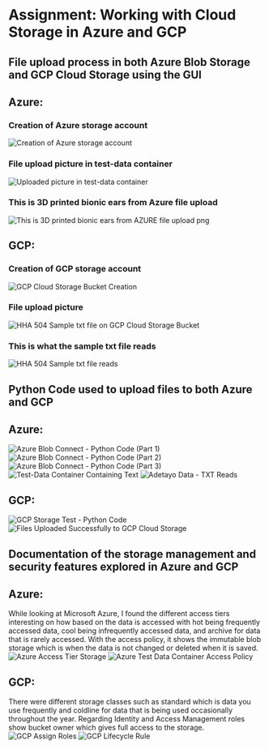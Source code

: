 # Assignment: Working with Cloud Storage in Azure and GCP
## File upload process in both Azure Blob Storage and GCP Cloud Storage using the GUI

## Azure:
### Creation of Azure storage account
![Creation of Azure storage account](https://github.com/user-attachments/assets/4ddc9b75-c3a2-4765-8c57-9d39f0818a7c)
### File upload picture in test-data container
![Uploaded picture in test-data container](https://github.com/user-attachments/assets/bf88ba22-5deb-40fa-9526-1625167eddf0)
### This is 3D printed bionic ears from Azure file upload
![This is 3D printed bionic ears  from AZURE file upload png](https://github.com/user-attachments/assets/cb897d95-5e74-4400-a84a-23ddb6c87110)
## GCP:
### Creation of GCP storage account
![GCP Cloud Storage Bucket Creation](https://github.com/user-attachments/assets/d2a9b105-fd35-4521-b2f4-9e609816c24c)
### File upload picture
![HHA 504 Sample txt file on GCP Cloud Storage Bucket](https://github.com/user-attachments/assets/fa15bc99-45d7-4b41-b865-ec41b90208b8)
### This is what the sample txt file reads
![HHA 504 Sample txt file reads](https://github.com/user-attachments/assets/5ff2cdee-f2ce-43bd-bd4d-eeecdcfe29fa)
## Python Code used to upload files to both Azure and GCP
## Azure:
![Azure Blob Connect - Python Code (Part 1)](https://github.com/user-attachments/assets/5b3097c8-7354-4d4b-951e-49567e7c534e)
![Azure Blob Connect - Python Code (Part 2)](https://github.com/user-attachments/assets/18b12cf7-cfb6-45bf-bf54-fef94da2e549)
![Azure Blob Connect - Python Code (Part 3)](https://github.com/user-attachments/assets/c34c7a14-0a4c-4e90-b491-0013d3c90b88)
![Test-Data Container Containing Text](https://github.com/user-attachments/assets/bf6f5143-91fb-4b93-b0a7-ec78e50e9120)
![Adetayo Data - TXT Reads](https://github.com/user-attachments/assets/5218bf51-4128-4b8f-ae38-6ab74cc5ea5a)
## GCP:
![GCP Storage Test - Python Code](https://github.com/user-attachments/assets/f0484969-4bfc-4b80-84bc-7532c0f1395f)
![Files Uploaded Successfully to GCP Cloud Storage](https://github.com/user-attachments/assets/9982303d-c5cd-4cda-ba90-651a0791ad11)
## Documentation of the storage management and security features explored in Azure and GCP
## Azure:
While looking at Microsoft Azure, I found the different access tiers interesting on how based on the data is accessed with hot being frequently accessed data, cool being infrequently accessed data, and archive for data that is rarely accessed. With the access policy, it shows the immutable blob storage which is when the data is not changed or deleted when it is saved.
![Azure Access Tier Storage](https://github.com/user-attachments/assets/d64fbacb-54cd-4f0f-86ed-438de40ff505)
![Azure Test Data Container Access Policy](https://github.com/user-attachments/assets/549f0dd2-6e06-433e-a871-7e609f3ca94a)
## GCP:
There were different storage classes such as standard which is data you use frequently and coldline for data that is being used occasionally throughout the year. Regarding Identity and Access Management roles show bucket owner which gives full access to the storage.
![GCP Assign Roles](https://github.com/user-attachments/assets/384407c0-5e92-4df8-8952-ff206b8b2295)
![GCP Lifecycle Rule](https://github.com/user-attachments/assets/40c57f1c-8c1d-4a85-9398-8817b7a2f1be)
